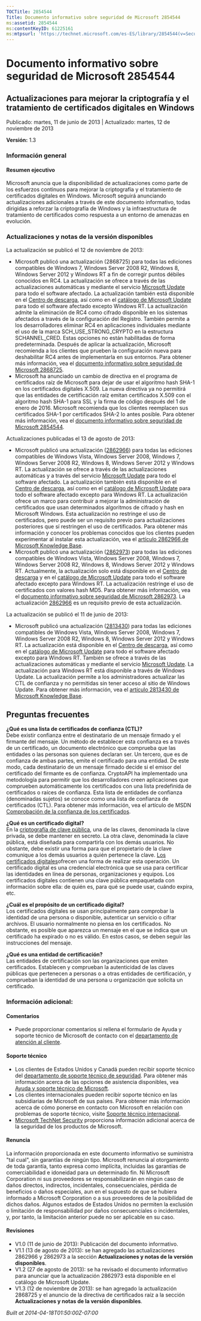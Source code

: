 ```yaml
---
TOCTitle: 2854544
Title: Documento informativo sobre seguridad de Microsoft 2854544
ms:assetid: 2854544
ms:contentKeyID: 61225161
ms:mtpsurl: 'https://technet.microsoft.com/es-ES/library/2854544(v=Security.10)'
---
```


Documento informativo sobre seguridad de Microsoft 2854544
==========================================================

Actualizaciones para mejorar la criptografía y el tratamiento de certificados digitales en Windows
--------------------------------------------------------------------------------------------------

Publicado: martes, 11 de junio de 2013 | Actualizado: martes, 12 de noviembre de 2013

**Versión:** 1.3

### Información general

#### Resumen ejecutivo

Microsoft anuncia que la disponibilidad de actualizaciones como parte de los esfuerzos continuos para mejorar la criptografía y el tratamiento de certificados digitales en Windows. Microsoft seguirá anunciando actualizaciones adicionales a través de este documento informativo, todas dirigidas a reforzar la criptografía de Windows y la infraestructura de tratamiento de certificados como respuesta a un entorno de amenazas en evolución.

### Actualizaciones y notas de la versión disponibles

La actualización se publicó el 12 de noviembre de 2013:

-   Microsoft publicó una actualización (2868725) para todas las ediciones compatibles de Windows 7, Windows Server 2008 R2, Windows 8, Windows Server 2012 y Windows RT a fin de corregir puntos débiles conocidos en RC4. La actualización se ofrece a través de las actualizaciones automáticas y mediante el servicio [Microsoft Update](http://go.microsoft.com/fwlink/?linkid=40747) para todo el software afectado. La actualización también está disponible en el [Centro de descarga](http://www.microsoft.com/download/default.aspx), así como en el [catálogo de Microsoft Update](http://go.microsoft.com/fwlink/?linkid=96155) para todo el software afectado excepto Windows RT. La actualización admite la eliminación de RC4 como cifrado disponible en los sistemas afectados a través de la configuración del Registro. También permite a los desarrolladores eliminar RC4 en aplicaciones individuales mediante el uso de la marca SCH\_USE\_STRONG\_CRYPTO en la estructura SCHANNEL\_CRED. Estas opciones no están habilitadas de forma predeterminada. Después de aplicar la actualización, Microsoft recomienda a los clientes que prueben la configuración nueva para deshabilitar RC4 antes de implementarla en sus entornos. Para obtener más información, vea el [documento informativo sobre seguridad de Microsoft 2868725](http://go.microsoft.com/fwlink/?linkid=329832).
-   Microsoft ha anunciado un cambio de directiva en el programa de certificados raíz de Microsoft para dejar de usar el algoritmo hash SHA-1 en los certificados digitales X.509. La nueva directiva ya no permitirá que las entidades de certificación raíz emitan certificados X.509 con el algoritmo hash SHA-1 para SSL y la firma de código después del 1 de enero de 2016. Microsoft recomienda que los clientes reemplacen sus certificados SHA-1 por certificados SHA-2 lo antes posible. Para obtener más información, vea el [documento informativo sobre seguridad de Microsoft 2854544](http://go.microsoft.com/fwlink/?linkid=329832).

Actualizaciones publicadas el 13 de agosto de 2013:

-   Microsoft publicó una actualización ([2862966](https://support.microsoft.com/kb/2862966)) para todas las ediciones compatibles de Windows Vista, Windows Server 2008, Windows 7, Windows Server 2008 R2, Windows 8, Windows Server 2012 y Windows RT. La actualización se ofrece a través de las actualizaciones automáticas y a través del servicio [Microsoft Update](http://go.microsoft.com/fwlink/?linkid=40747) para todo el software afectado. La actualización también está disponible en el [Centro de descarga](http://www.microsoft.com/download/default.aspx), así como en el [catálogo de Microsoft Update](http://go.microsoft.com/fwlink/?linkid=96155) para todo el software afectado excepto para Windows RT. La actualización ofrece un marco para contribuir a mejorar la administración de certificados que usan determinados algoritmos de cifrado y hash en Microsoft Windows. Esta actualización no restringe el uso de certificados, pero puede ser un requisito previo para actualizaciones posteriores que sí restringen el uso de certificados. Para obtener más información y conocer los problemas conocidos que los clientes pueden experimentar al instalar esta actualización, vea el [artículo 2862966 de Microsoft Knowledge Base](https://support.microsoft.com/kb/2862966).
-   Microsoft publicó una actualización ([2862973](https://support.microsoft.com/kb/2862973)) para todas las ediciones compatibles de Windows Vista, Windows Server 2008, Windows 7, Windows Server 2008 R2, Windows 8, Windows Server 2012 y Windows RT. Actualmente, la actualización solo está disponible en el [Centro de descarga](http://www.microsoft.com/download/default.aspx) y en el [catálogo de Microsoft Update](http://go.microsoft.com/fwlink/?linkid=96155) para todo el software afectado excepto para Windows RT. La actualización restringe el uso de certificados con valores hash MD5. Para obtener más información, vea el [documento informativo sobre seguridad de Microsoft 2862973](https://technet.microsoft.com/security/advisory/2862973). La actualización [2862966](http://support.microsoft.com/kb/2862966) es un requisito previo de esta actualización.

La actualización se publicó el 11 de junio de 2013:

-   Microsoft publicó una actualización ([2813430](https://support.microsoft.com/kb/2813430)) para todas las ediciones compatibles de Windows Vista, Windows Server 2008, Windows 7, Windows Server 2008 R2, Windows 8, Windows Server 2012 y Windows RT. La actualización está disponible en el [Centro de descarga](http://www.microsoft.com/download/default.aspx), así como en el [catálogo de Microsoft Update](http://go.microsoft.com/fwlink/?linkid=96155) para todo el software afectado excepto para Windows RT. También se ofrece a través de las actualizaciones automáticas y mediante el servicio [Microsoft Update](http://go.microsoft.com/fwlink/?linkid=40747). La actualización para Windows RT está disponible a través de Windows Update. La actualización permite a los administradores actualizar las CTL de confianza y no permitidas sin tener acceso al sitio de Windows Update. Para obtener más información, vea el [artículo 2813430 de Microsoft Knowledge Base](https://support.microsoft.com/kb/2813430).

Preguntas frecuentes
--------------------

**¿Qué es una lista de certificados de confianza (CTL)?**  
Debe existir confianza entre el destinatario de un mensaje firmado y el firmante del mensaje. Un método de establecer esta confianza es a través de un certificado, un documento electrónico que comprueba que las entidades o las personas son quienes declaran ser. Un tercero, que es de confianza de ambas partes, emite el certificado para una entidad. De este modo, cada destinatario de un mensaje firmado decide si el emisor del certificado del firmante es de confianza. CryptoAPI ha implementado una metodología para permitir que los desarrolladores creen aplicaciones que comprueben automáticamente los certificados con una lista predefinida de certificados o raíces de confianza. Esta lista de entidades de confianza (denominadas sujetos) se conoce como una lista de confianza de certificados (CTL). Para obtener más información, vea el artículo de MSDN [Comprobación de la confianza de los certificados](http://msdn.microsoft.com/en-us/library/aa376546(v=vs.85).aspx).

**¿Qué es un certificado digital?**  
En la [criptografía de clave pública](http://technet.microsoft.com/library/aa998077), una de las claves, denominada la clave privada, se debe mantener en secreto. La otra clave, denominada la clave pública, está diseñada para compartirla con los demás usuarios. No obstante, debe existir una forma para que el propietario de la clave comunique a los demás usuarios a quién pertenece la clave. [Los certificados digitales](http://technet.microsoft.com/en-us/library/cc962029.aspx)ofrecen una forma de realizar esta operación. Un certificado digital es una credencial electrónica que se usa para certificar las identidades en línea de personas, organizaciones y equipos. Los certificados digitales contienen una clave pública empaquetada con información sobre ella: de quién es, para qué se puede usar, cuándo expira, etc.

**¿Cuál es el propósito de un certificado digital?**  
Los certificados digitales se usan principalmente para comprobar la identidad de una persona o disponible, autenticar un servicio o cifrar archivos. El usuario normalmente no piensa en los certificados. No obstante, es posible que aparezca un mensaje en el que se indica que un certificado ha expirado o no es válido. En estos casos, se deben seguir las instrucciones del mensaje.

**¿Qué es una entidad de certificación?**  
Las entidades de certificación son las organizaciones que emiten certificados. Establecen y comprueban la autenticidad de las claves públicas que pertenecen a personas o a otras entidades de certificación, y comprueban la identidad de una persona u organización que solicita un certificado.

### Información adicional:

#### Comentarios

-   Puede proporcionar comentarios si rellena el formulario de Ayuda y soporte técnico de Microsoft de contacto con el [departamento de atención al cliente](https://support.microsoft.com/common/survey.aspx?scid=sw;en;1257&showpage=1&ws=technet&sd=tech).

#### Soporte técnico

-   Los clientes de Estados Unidos y Canadá pueden recibir soporte técnico del [departamento de soporte técnico de seguridad](http://go.microsoft.com/fwlink/?linkid=21131). Para obtener más información acerca de las opciones de asistencia disponibles, vea [Ayuda y soporte técnico de Microsoft](http://support.microsoft.com/).
-   Los clientes internacionales pueden recibir soporte técnico en las subsidiarias de Microsoft de sus países. Para obtener más información acerca de cómo ponerse en contacto con Microsoft en relación con problemas de soporte técnico, visite [Soporte técnico internacional](http://go.microsoft.com/fwlink/?linkid=21155).
-   [Microsoft TechNet Security](http://go.microsoft.com/fwlink/?linkid=21132) proporciona información adicional acerca de la seguridad de los productos de Microsoft.

#### Renuncia

La información proporcionada en este documento informativo se suministra "tal cual", sin garantías de ningún tipo. Microsoft renuncia al otorgamiento de toda garantía, tanto expresa como implícita, incluidas las garantías de comerciabilidad e idoneidad para un determinado fin. Ni Microsoft Corporation ni sus proveedores se responsabilizarán en ningún caso de daños directos, indirectos, incidentales, consecuenciales, pérdida de beneficios o daños especiales, aun en el supuesto de que se hubiera informado a Microsoft Corporation o a sus proveedores de la posibilidad de dichos daños. Algunos estados de Estados Unidos no permiten la exclusión o limitación de responsabilidad por daños consecuenciales o incidentales, y, por tanto, la limitación anterior puede no ser aplicable en su caso.

#### Revisiones

-   V1.0 (11 de junio de 2013): Publicación del documento informativo.
-   V1.1 (13 de agosto de 2013): se han agregado las actualizaciones 2862966 y 2862973 a la sección **Actualizaciones y notas de la versión disponibles**.
-   V1.2 (27 de agosto de 2013): se ha revisado el documento informativo para anunciar que la actualización 2862973 está disponible en el catálogo de Microsoft Update.
-   V1.3 (12 de noviembre de 2013): se han agregado la actualización 2868725 y el anuncio de la directiva de certificados raíz a la sección **Actualizaciones y notas de la versión disponibles**.

*Built at 2014-04-18T01:50:00Z-07:00*
